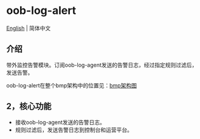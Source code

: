 # oob-log-alert


[English](README.md) | 简体中文

## 介绍

带外监控告警模块。订阅oob-log-agent发送的告警日志，经过指定规则过滤后，发送告警。

oob-log-alert在整个bmp架构中的位置见：[bmp架构图](../bmp-scheduler/README.zh-CN.md)



## 2，核心功能

- 接收oob-log-agent发送的告警日志。
- 规则过滤后，发送告警日志到控制台和运营平台。

